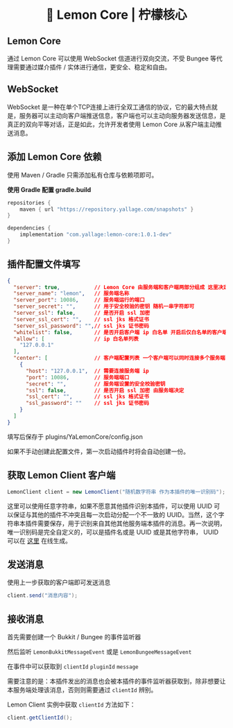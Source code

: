 <h1 align="center">🍋 Lemon Core | 柠檬核心</h1>

## Lemon Core

通过 Lemon Core 可以使用 WebSocket 信道进行双向交流，不受 Bungee 等代理需要通过媒介插件 / 实体进行通信，更安全、稳定和自由。



## WebSocket

WebSocket 是一种在单个TCP连接上进行全双工通信的协议，它的最大特点就是，服务器可以主动向客户端推送信息，客户端也可以主动向服务器发送信息，是真正的双向平等对话，正是如此，允许开发者使用 Lemon Core 从客户端主动推送消息。



## 添加 Lemon Core 依赖

使用 Maven / Gradle 只需添加私有仓库与依赖项即可。

**使用 Gradle 配置 gradle.build**

```groovy
repositories {
	maven { url "https://repository.yallage.com/snapshots" }
}
```

```groovy
dependencies {
	implementation "com.yallage:lemon-core:1.0.1-dev"
}
```



## 插件配置文件填写

```json
{
  "server": true,			// Lemon Core 由服务端和客户端两部分组成 这里决定是否开启服务端
  "server_name": "lemon",	// 服务端名称
  "server_port": 10086,		// 服务端运行的端口
  "server_secret": "",		// 用于安全校验的密钥 随机一串字符即可
  "server_ssl": false,		// 是否开启 ssl 加密
  "server_ssl_cert": "",	// ssl jks 格式证书
  "server_ssl_password": "",// ssl jks 证书密码
  "whitelist": false,		// 是否开启客户端 ip 白名单 开启后仅白名单的客户端可连接此服务端
  "allow": [				// ip 白名单列表
    "127.0.0.1"
  ],
  "center": [				// 客户端配置列表 一个客户端可以同时连接多个服务端
    {
      "host": "127.0.0.1",	// 需要连接服务端 ip
      "port": 10086,		// 服务端端口
      "secret": "",			// 服务端设置的安全校验密钥
      "ssl": false,			// 是否开启 ssl 加密 由服务端决定
      "ssl_cert": "",		// ssl jks 格式证书
      "ssl_password": ""	// ssl jks 证书密码
    }
  ]
}
```

填写后保存于 plugins/YaLemonCore/config.json

如果不手动创建此配置文件，第一次启动插件时将会自动创建一份。



## 获取 Lemon Client 客户端

```java
LemonClient client = new LemonClient("随机数字符串 作为本插件的唯一识别码");
```

这里可以使用任意字符串，如果不愿意其他插件识别本插件，可以使用 UUID 可以保证与其他的插件不冲突且每一次启动分配一个不一致的 UUID。当然，这个字符串本插件需要保存，用于识别来自其他其他服务端本插件的消息。再一次说明，唯一识别码是完全自定义的，可以是插件名或是 UUID 或是其他字符串， UUID 可以在 [这里](https://uutool.cn/uuid/) 在线生成。



## 发送消息

使用上一步获取的客户端即可发送消息

```java
client.send("消息内容");
```



## 接收消息

首先需要创建一个 Bukkit / Bungee 的事件监听器

然后监听 `LemonBukkitMessageEvent` 或是 `LemonBungeeMessageEvent`

在事件中可以获取到 `clientId` `pluginId` `message`  

需要注意的是：本插件发出的消息也会被本插件的事件监听器获取到，除非想要让本服务端处理该消息，否则则需要通过 `clientId` 辨别。

Lemon Client 实例中获取 `clientId` 方法如下：

```java
client.getClientId();
```

